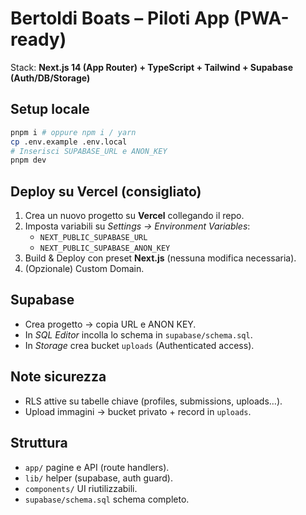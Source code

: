 # Bertoldi Boats – Piloti App (PWA-ready)

Stack: **Next.js 14 (App Router) + TypeScript + Tailwind + Supabase (Auth/DB/Storage)**

## Setup locale
```bash
pnpm i # oppure npm i / yarn
cp .env.example .env.local
# Inserisci SUPABASE_URL e ANON_KEY
pnpm dev
```

## Deploy su Vercel (consigliato)
1) Crea un nuovo progetto su **Vercel** collegando il repo.
2) Imposta variabili su *Settings → Environment Variables*:
   - `NEXT_PUBLIC_SUPABASE_URL`
   - `NEXT_PUBLIC_SUPABASE_ANON_KEY`
3) Build & Deploy con preset **Next.js** (nessuna modifica necessaria).
4) (Opzionale) Custom Domain.

## Supabase
- Crea progetto → copia URL e ANON KEY.
- In *SQL Editor* incolla lo schema in `supabase/schema.sql`.
- In *Storage* crea bucket `uploads` (Authenticated access).

## Note sicurezza
- RLS attive su tabelle chiave (profiles, submissions, uploads…).
- Upload immagini → bucket privato + record in `uploads`.

## Struttura
- `app/` pagine e API (route handlers).
- `lib/` helper (supabase, auth guard).
- `components/` UI riutilizzabili.
- `supabase/schema.sql` schema completo.
